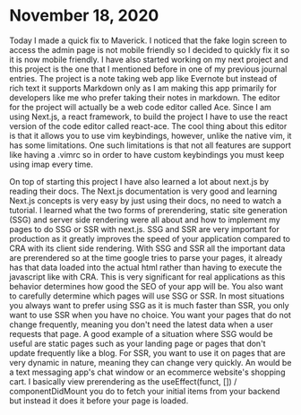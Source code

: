# November 18, 2020

Today I made a quick fix to Maverick. I noticed that the fake login screen to access the admin page is
not mobile friendly so I decided to quickly fix it so it is now mobile friendly. I have also started working on
my next project and this project is the one that I mentioned before in one of my previous journal entries. The project
is a note taking web app like Evernote but instead of rich text it supports Markdown only as I am making this app primarily
for developers like me who prefer taking their notes in markdown. The editor for the project will actually be a web code
editor called Ace. Since I am using Next.js, a react framework, to build the project I have to use the react version of
the code editor called react-ace. The cool thing about this editor is that it allows you to use vim keybindings, however,
unlike the native vim, it has some limitations. One such limitations is that not all features are support like
having a .vimrc so in order to have custom keybindings you must keep using imap every time.

On top of starting this project I have also learned a lot about next.js by reading their docs. The Next.js documentation
is very good and learning Next.js concepts is very easy by just using their docs, no need to watch a tutorial. I learned what
the two forms of prerendering, static site generation (SSG) and server side rendering were all about and how to implement my
pages to do SSG or SSR with next.js. SSG and SSR are very important for production as it greatly improves the speed of your
application compared to CRA with its client side rendering. With SSG and SSR all the important data are prerendered so at the
time google tries to parse your pages, it already has that data loaded into the actual html rather than having to execute
the javascript like with CRA. This is very significant for real applications as this behavior determines how good the SEO
of your app will be. You also want to carefully determine which pages will use SSG or SSR. In most situations you always want
to prefer using SSG as it is much faster than SSR, you only want to use SSR when you have no choice. You want your
pages that do not change frequently, meaning you don't need the latest data when a user requests that page. A good example of
a situation where SSG would be useful are static pages such as your landing page or pages that don't update frequently like
a blog. For SSR, you want to use it on pages that are very dynamic in nature, meaning they can change very quickly. An
would be a text messaging app's chat window or an ecommerce website's shopping cart. I basically view prerendering as
the useEffect(funct, []) / componentDidMount you do to fetch your initial items from your backend but instead it does it before your
page is loaded.
